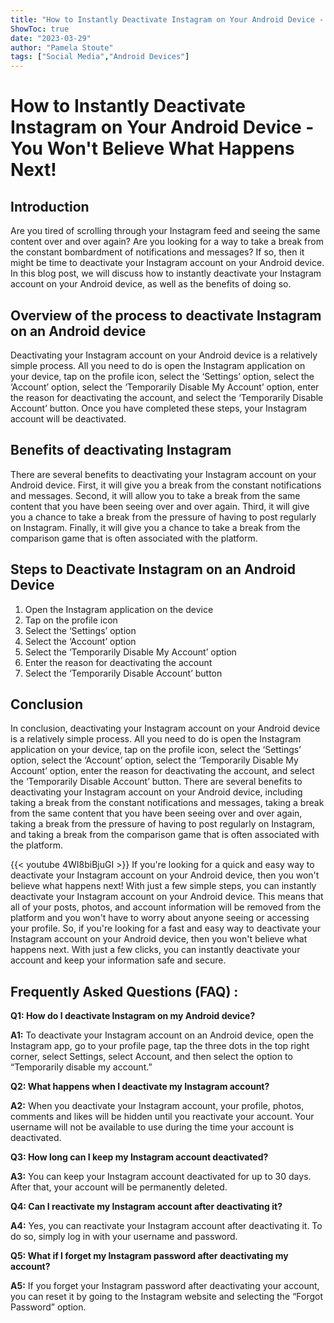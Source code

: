 ```yaml
---
title: "How to Instantly Deactivate Instagram on Your Android Device - You Won't Believe What Happens Next!"
ShowToc: true 
date: "2023-03-29"
author: "Pamela Stoute" 
tags: ["Social Media","Android Devices"]
---
```

# How to Instantly Deactivate Instagram on Your Android Device - You Won't Believe What Happens Next!

## Introduction

Are you tired of scrolling through your Instagram feed and seeing the same content over and over again? Are you looking for a way to take a break from the constant bombardment of notifications and messages? If so, then it might be time to deactivate your Instagram account on your Android device. In this blog post, we will discuss how to instantly deactivate your Instagram account on your Android device, as well as the benefits of doing so.

## Overview of the process to deactivate Instagram on an Android device

Deactivating your Instagram account on your Android device is a relatively simple process. All you need to do is open the Instagram application on your device, tap on the profile icon, select the ‘Settings’ option, select the ‘Account’ option, select the ‘Temporarily Disable My Account’ option, enter the reason for deactivating the account, and select the ‘Temporarily Disable Account’ button. Once you have completed these steps, your Instagram account will be deactivated.

## Benefits of deactivating Instagram

There are several benefits to deactivating your Instagram account on your Android device. First, it will give you a break from the constant notifications and messages. Second, it will allow you to take a break from the same content that you have been seeing over and over again. Third, it will give you a chance to take a break from the pressure of having to post regularly on Instagram. Finally, it will give you a chance to take a break from the comparison game that is often associated with the platform.

## Steps to Deactivate Instagram on an Android Device

1. Open the Instagram application on the device
2. Tap on the profile icon 
3. Select the ‘Settings’ option
4. Select the ‘Account’ option
5. Select the ‘Temporarily Disable My Account’ option
6. Enter the reason for deactivating the account
7. Select the ‘Temporarily Disable Account’ button

## Conclusion

In conclusion, deactivating your Instagram account on your Android device is a relatively simple process. All you need to do is open the Instagram application on your device, tap on the profile icon, select the ‘Settings’ option, select the ‘Account’ option, select the ‘Temporarily Disable My Account’ option, enter the reason for deactivating the account, and select the ‘Temporarily Disable Account’ button. There are several benefits to deactivating your Instagram account on your Android device, including taking a break from the constant notifications and messages, taking a break from the same content that you have been seeing over and over again, taking a break from the pressure of having to post regularly on Instagram, and taking a break from the comparison game that is often associated with the platform.

{{< youtube 4WI8biBjuGI >}} 
If you're looking for a quick and easy way to deactivate your Instagram account on your Android device, then you won't believe what happens next! With just a few simple steps, you can instantly deactivate your Instagram account on your Android device. This means that all of your posts, photos, and account information will be removed from the platform and you won't have to worry about anyone seeing or accessing your profile. So, if you're looking for a fast and easy way to deactivate your Instagram account on your Android device, then you won't believe what happens next. With just a few clicks, you can instantly deactivate your account and keep your information safe and secure.

## Frequently Asked Questions (FAQ) :
**Q1: How do I deactivate Instagram on my Android device?**

**A1:** To deactivate your Instagram account on an Android device, open the Instagram app, go to your profile page, tap the three dots in the top right corner, select Settings, select Account, and then select the option to “Temporarily disable my account.”

**Q2: What happens when I deactivate my Instagram account?**

**A2:** When you deactivate your Instagram account, your profile, photos, comments and likes will be hidden until you reactivate your account. Your username will not be available to use during the time your account is deactivated.

**Q3: How long can I keep my Instagram account deactivated?**

**A3:** You can keep your Instagram account deactivated for up to 30 days. After that, your account will be permanently deleted.

**Q4: Can I reactivate my Instagram account after deactivating it?**

**A4:** Yes, you can reactivate your Instagram account after deactivating it. To do so, simply log in with your username and password.

**Q5: What if I forget my Instagram password after deactivating my account?**

**A5:** If you forget your Instagram password after deactivating your account, you can reset it by going to the Instagram website and selecting the “Forgot Password” option.


